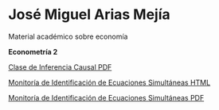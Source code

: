 # José Miguel Arias Mejía
Material académico sobre economía

**Econometría 2**

[Clase de Inferencia Causal PDF](https://jmariasm1.github.io/Clase_Inferencia_Causal/Clase_Inferencia_Causal.pdf)

[Monitoría de Identificación de Ecuaciones Simultáneas HTML](https://jmariasm1.github.io/Monitoria_Identificacion_Simultaneas/monitoria_identificacion_ecuaciones_simultaneas.html)

[Monitoría de Identificación de Ecuaciones Simultáneas PDF](https://jmariasm1.github.io/Monitoria_Identificacion_Simultaneas/monitoria_identificacion_ecuaciones_simultaneas.pdf)
